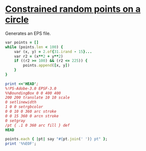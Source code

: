 [1]: http://rosettacode.org/wiki/Constrained_random_points_on_a_circle

# [Constrained random points on a circle][1]

Generates an EPS file.

```ruby
var points = []
while (points.len < 100) {
    var (x, y) = 2.of{31.irand - 15}...
    var r2 = (x**2 + y**2)
    if ((r2 >= 100) && (r2 <= 225)) {
        points.append([x, y])
    }
}
 
print <<'HEAD';
%!PS-Adobe-3.0 EPSF-3.0
%%BoundingBox 0 0 400 400
200 200 translate 10 10 scale
0 setlinewidth
1 0 0 setrgbcolor
0 0 10 0 360 arc stroke
0 0 15 360 0 arcn stroke
0 setgray
/pt { .1 0 360 arc fill } def
HEAD
 
points.each { |pt| say "#{pt.join(' ')} pt" };
print '%%EOF';
```
